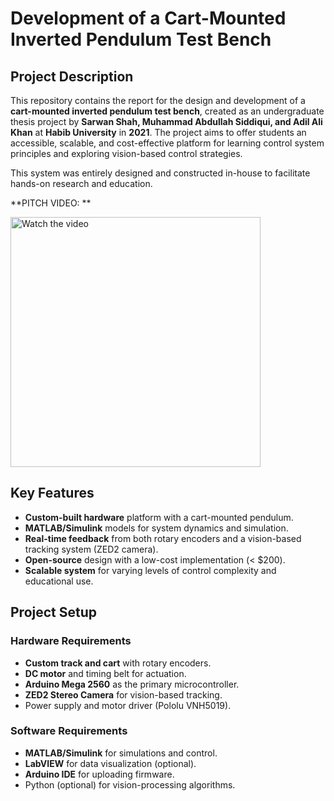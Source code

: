 # Development of a Cart-Mounted Inverted Pendulum Test Bench

## Project Description
This repository contains the report for the design and development of a **cart-mounted inverted pendulum test bench**, created as an undergraduate thesis project by **Sarwan Shah, Muhammad Abdullah Siddiqui, and Adil Ali Khan** at **Habib University** in **2021**. The project aims to offer students an accessible, scalable, and cost-effective platform for learning control system principles and exploring vision-based control strategies.

This system was entirely designed and constructed in-house to facilitate hands-on research and education.

**PITCH VIDEO: **

<a href="https://www.youtube.com/watch?v=V0N-rWu1oxw" target="_blank">
    <img src="https://img.youtube.com/vi/V0N-rWu1oxw/hqdefault.jpg" alt="Watch the video" width="400">
</a>



## Key Features
- **Custom-built hardware** platform with a cart-mounted pendulum.
- **MATLAB/Simulink** models for system dynamics and simulation.
- **Real-time feedback** from both rotary encoders and a vision-based tracking system (ZED2 camera).
- **Open-source** design with a low-cost implementation (< $200).
- **Scalable system** for varying levels of control complexity and educational use.

## Project Setup

### Hardware Requirements
- **Custom track and cart** with rotary encoders.
- **DC motor** and timing belt for actuation.
- **Arduino Mega 2560** as the primary microcontroller.
- **ZED2 Stereo Camera** for vision-based tracking.
- Power supply and motor driver (Pololu VNH5019).

### Software Requirements
- **MATLAB/Simulink** for simulations and control.
- **LabVIEW** for data visualization (optional).
- **Arduino IDE** for uploading firmware.
- Python (optional) for vision-processing algorithms.
